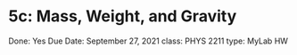 # 5c: Mass, Weight, and Gravity

Done: Yes
Due Date: September 27, 2021
class: PHYS 2211
type: MyLab HW